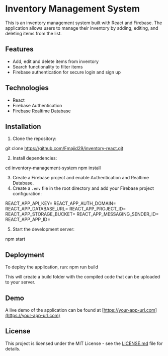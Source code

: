 # Inventory Management System

This is an inventory management system built with React and Firebase. The application allows users to manage their inventory by adding, editing, and deleting items from the list.

## Features

- Add, edit and delete items from inventory
- Search functionality to filter items
- Firebase authentication for secure login and sign up

## Technologies

- React
- Firebase Authentication
- Firebase Realtime Database

## Installation

1. Clone the repository:

git clone https://github.com/Fmajid29/inventory-react.git

2. Install dependencies:

cd inventory-management-system
npm install

3. Create a Firebase project and enable Authentication and Realtime Database.
4. Create a `.env` file in the root directory and add your Firebase project configuration:

REACT_APP_API_KEY=<your-api-key>
REACT_APP_AUTH_DOMAIN=<your-auth-domain>
REACT_APP_DATABASE_URL=<your-database-url>
REACT_APP_PROJECT_ID=<your-project-id>
REACT_APP_STORAGE_BUCKET=<your-storage-bucket>
REACT_APP_MESSAGING_SENDER_ID=<your-messaging-sender-id>
REACT_APP_APP_ID=<your-app-id>

5. Start the development server:

npm start

## Deployment

To deploy the application, run:
npm run build

This will create a build folder with the compiled code that can be uploaded to your server.

## Demo

A live demo of the application can be found at [https://your-app-url.com](https://your-app-url.com)

## License

This project is licensed under the MIT License - see the [LICENSE.md](LICENSE.md) file for details.
